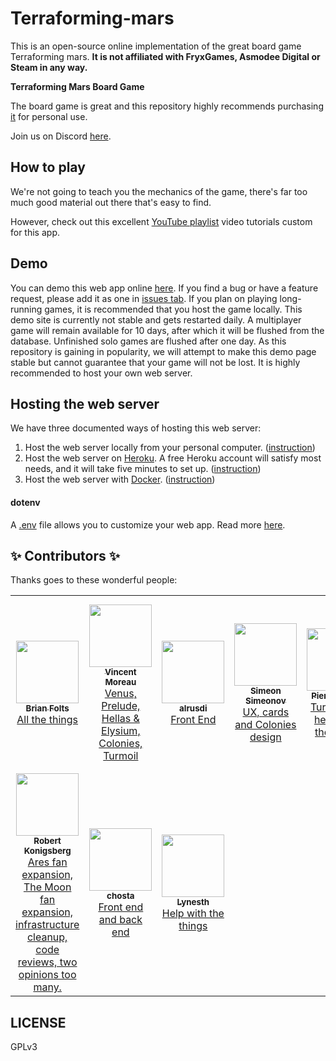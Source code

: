 # Terraforming-mars

This is an open-source online implementation of the great board game Terraforming mars. **It is not affiliated
with FryxGames, Asmodee Digital or Steam in any way.**

**Terraforming Mars Board Game**

The board game is great and this repository highly recommends purchasing [it](https://www.amazon.com/Stronghold-Games-6005SG-Terraforming-Board/dp/B01GSYA4K2) for personal use.

Join us on Discord [here](https://discord.gg/VR8TbrD).

## How to play

We're not going to teach you the mechanics of the game, there's far too much good material out there that's easy to find.

However, check out this excellent [YouTube playlist](https://youtube.com/playlist?list=PLCGE78n9vCqhhmRe9YCrRh2GLNMPB_3j1) video tutorials custom for this app.
## Demo

You can demo this web app online [here](https://terraforming-mars.herokuapp.com/). If you find a bug or have a feature request, please add it as one in [issues tab](https://github.com/bafolts/terraforming-mars/issues/new). If you plan on playing long-running games, it is recommended that you host the game locally. This demo site is currently not stable and gets restarted daily. A multiplayer game will remain available for 10 days, after which it will be flushed from the database. Unfinished solo games are flushed after one day. As this repository is gaining in popularity, we will attempt to make this demo page stable but cannot guarantee that your game will not be lost. It is highly recommended to host your own web server.

## Hosting the web server
We have three documented ways of hosting this web server:
1. Host the web server locally from your personal computer. ([instruction](https://github.com/bafolts/terraforming-mars/wiki/Local-Setup))
2. Host the web server on [Heroku](https://www.heroku.com/). A free Heroku account will satisfy most needs, and it will take five minutes to set up. ([instruction](https://github.com/bafolts/terraforming-mars/wiki/Heroku-Setup))
3. Host the web server with [Docker](https://www.docker.com/). ([instruction](https://github.com/bafolts/terraforming-mars/wiki/Docker-Setup))

#### dotenv

A [.env](https://www.npmjs.com/package/dotenv) file allows you to customize your web app. Read more [here](https://github.com/bafolts/terraforming-mars/wiki/dot-env).

## ✨ Contributors ✨

Thanks goes to these wonderful people:

<table>
  <tr>
    <td align="center">
      <a href="https://github.com/bafolts"><img src="https://avatars1.githubusercontent.com/u/2707843?v=3" width="100px;" alt=""/><br />
        <sub><b>Brian Folts</b></sub><br />All the things</a>
    </td>
    <td align="center">
      <a href="https://github.com/vincentneko"><img src="https://avatars1.githubusercontent.com/u/56086992?v=3" width="100px;" alt=""/><br />
        <sub><b>Vincent Moreau</b></sub><br />Venus, Prelude, Hellas & Elysium, Colonies, Turmoil</a>
    </td>
    <td align="center">
      <a href="https://github.com/alrusdi"><img src="https://avatars2.githubusercontent.com/u/394311?v=3" width="100px;" alt=""/><br />
        <sub><b>alrusdi</b></sub><br />Front End</a>
    </td>
    <td align="center">
      <a href="https://github.com/ssimeonoff"><img src="https://avatars3.githubusercontent.com/u/6917565?s=460&v=4" width="100px;" alt=""/><br />
        <sub><b>Simeon Simeonov</b></sub><br />UX, cards and Colonies design</a>
    </td>
    <td align="center">
      <a href="https://github.com/pierrehilbert"><img src="https://avatars0.githubusercontent.com/u/806950?v=3" width="100px;" alt=""/><br />
        <sub><b>Pierre Hilbert</b></sub><br />Turmoil and helps with the things</a>
    </td>
    <td align="center">
      <a href="https://github.com/nwai90"><img src="https://avatars1.githubusercontent.com/u/2408094?s=460&v=4" width="100px;" alt=""/><br />
        <sub><b>nwai90</b></sub><br />Community and Political Agendas fan-made expansions, and helps with the things</a>
    </td>
    <td align="center">
      <a href="https://github.com/pocc"><img src="https://avatars1.githubusercontent.com/u/10995145?s=460&v=4" width="100px;" alt=""/><br />
        <sub><b>Pocc</b></sub><br />He did that one thing one time</a>
    </td>
  </tr>
  <tr>
    <td align="center">
      <a href="https://github.com/kberg"><img src="https://avatars1.githubusercontent.com/u/413481?s=460&v=4" width="100px;" alt=""/><br />
        <sub><b>Robert Konigsberg</b></sub><br />Ares fan expansion, The Moon fan expansion, infrastructure cleanup, code reviews, two opinions too many.</a> 
    </td>
    <td align="center">
      <a href="https://github.com/chosta"><img src="https://avatars.githubusercontent.com/u/836179?s=460&v=4" width="100px;" alt=""/><br />
        <sub><b>chosta</b></sub><br />Front end and back end</a> 
    </td>
    <td align="center">
      <a href="https://github.com/Lynesth"><img src="https://avatars.githubusercontent.com/u/5318258?s=460&v=4" width="100px;" alt=""/><br />
        <sub><b>Lynesth</b></sub><br />Help with the things</a> 
    </td>
  </tr>
</table>


## LICENSE

GPLv3
